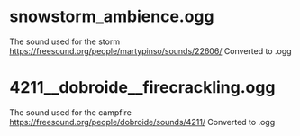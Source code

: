 # snowstorm_ambience.ogg
The sound used for the storm
https://freesound.org/people/martypinso/sounds/22606/
Converted to .ogg

# 4211__dobroide__firecrackling.ogg
The sound used for the campfire
https://freesound.org/people/dobroide/sounds/4211/
Converted to .ogg